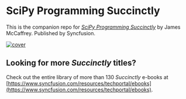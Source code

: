 # SciPy Programming Succinctly
This is the companion repo for [*SciPy Programming Succinctly*](https://www.syncfusion.com/resources/techportal/details/ebooks/SciPy_Programming_Succinctly) by James McCaffrey. Published by Syncfusion.

[![cover](https://github.com/SyncfusionSuccinctlyE-Books/SciPy-Programming-Succinctly/blob/master/cover.png)](https://www.syncfusion.com/resources/techportal/details/ebooks/SciPy_Programming_Succinctly)

## Looking for more _Succinctly_ titles?

Check out the entire library of more than 130 _Succinctly_ e-books at [https://www.syncfusion.com/resources/techportal/ebooks](https://www.syncfusion.com/resources/techportal/ebooks).